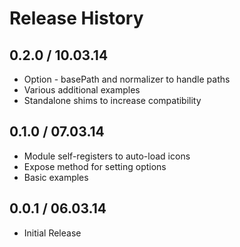 # Release History

## 0.2.0 / 10.03.14

* Option - basePath and normalizer to handle paths
* Various additional examples
* Standalone shims to increase compatibility

## 0.1.0 / 07.03.14

* Module self-registers to auto-load icons
* Expose method for setting options
* Basic examples

## 0.0.1 / 06.03.14

* Initial Release
